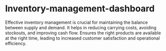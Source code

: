 # Inventory-management-dashboard
Effective inventory management is crucial for maintaining the balance between supply and demand. It helps in reducing carrying costs, avoiding stockouts, and improving cash flow. Ensures the right products are available at the right time, leading to increased customer satisfaction and operational efficiency.
